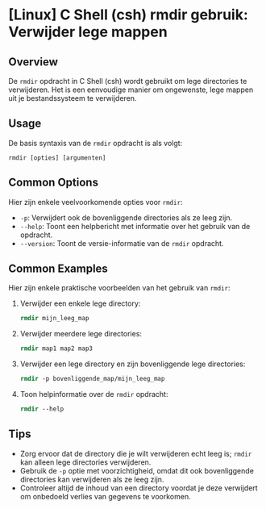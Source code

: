 # [Linux] C Shell (csh) rmdir gebruik: Verwijder lege mappen

## Overview
De `rmdir` opdracht in C Shell (csh) wordt gebruikt om lege directories te verwijderen. Het is een eenvoudige manier om ongewenste, lege mappen uit je bestandssysteem te verwijderen.

## Usage
De basis syntaxis van de `rmdir` opdracht is als volgt:

```
rmdir [opties] [argumenten]
```

## Common Options
Hier zijn enkele veelvoorkomende opties voor `rmdir`:

- `-p`: Verwijdert ook de bovenliggende directories als ze leeg zijn.
- `--help`: Toont een helpbericht met informatie over het gebruik van de opdracht.
- `--version`: Toont de versie-informatie van de `rmdir` opdracht.

## Common Examples
Hier zijn enkele praktische voorbeelden van het gebruik van `rmdir`:

1. Verwijder een enkele lege directory:
   ```csh
   rmdir mijn_leeg_map
   ```

2. Verwijder meerdere lege directories:
   ```csh
   rmdir map1 map2 map3
   ```

3. Verwijder een lege directory en zijn bovenliggende lege directories:
   ```csh
   rmdir -p bovenliggende_map/mijn_leeg_map
   ```

4. Toon helpinformatie over de `rmdir` opdracht:
   ```csh
   rmdir --help
   ```

## Tips
- Zorg ervoor dat de directory die je wilt verwijderen echt leeg is; `rmdir` kan alleen lege directories verwijderen.
- Gebruik de `-p` optie met voorzichtigheid, omdat dit ook bovenliggende directories kan verwijderen als ze leeg zijn.
- Controleer altijd de inhoud van een directory voordat je deze verwijdert om onbedoeld verlies van gegevens te voorkomen.
